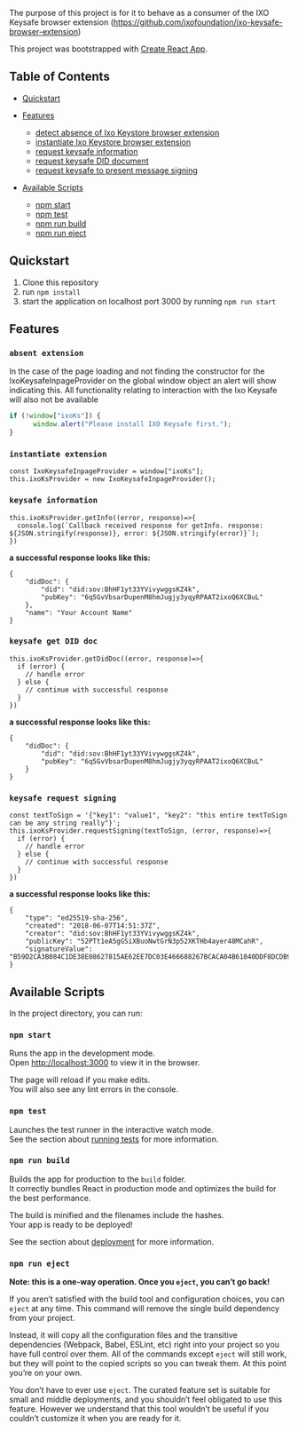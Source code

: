 The purpose of this project is for it to behave as a consumer of the IXO Keysafe browser extension (https://github.com/ixofoundation/ixo-keysafe-browser-extension)

This project was bootstrapped with [Create React App](https://github.com/facebookincubator/create-react-app).

## Table of Contents

- [Quickstart](#quickstart)

- [Features](#features)
  - [detect absence of Ixo Keystore browser extension](#absent-extension)
  - [instantiate Ixo Keystore browser extension](#instantiate-extension)
  - [request keysafe information](#keysafe-information)
  - [request keysafe DID document](#keysafe-get-did-doc)
  - [request keysafe to present message signing](#keysafe-request-signing)

- [Available Scripts](#available-scripts)
  - [npm start](#npm-start)
  - [npm test](#npm-test)
  - [npm run build](#npm-run-build)
  - [npm run eject](#npm-run-eject)

## Quickstart

1. Clone this repository
2. run `npm install`
3. start the application on localhost port 3000 by running `npm run start`


  ## Features

### `absent extension`

In the case of the page loading and not finding the constructor for the IxoKeysafeInpageProvider on the global window object an alert will show indicating this.  All functionality relating to interaction with the Ixo Keysafe will also not be available

```javascript
if (!window["ixoKs"]) {
      window.alert("Please install IXO Keysafe first.");
}
```

### `instantiate extension`

```
const IxoKeysafeInpageProvider = window["ixoKs"];
this.ixoKsProvider = new IxoKeysafeInpageProvider();
```

### `keysafe information`

```
this.ixoKsProvider.getInfo((error, response)=>{
  console.log(`Callback received response for getInfo. response: ${JSON.stringify(response)}, error: ${JSON.stringify(error)}`);
})
```
__a successful response looks like this:__
```
{
	"didDoc": {
		"did": "did:sov:BhHF1yt33YVivywggsKZ4k",
		"pubKey": "6q5GvVbsarDupenM8hmJugjy3yqyRPAAT2ixoQ6XCBuL"
	},
	"name": "Your Account Name"
}
```

### `keysafe get DID doc`

```
this.ixoKsProvider.getDidDoc((error, response)=>{
  if (error) {
    // handle error
  } else {
    // continue with successful response
  }
})
```
__a successful response looks like this:__
```
{
	"didDoc": {
		"did": "did:sov:BhHF1yt33YVivywggsKZ4k",
		"pubKey": "6q5GvVbsarDupenM8hmJugjy3yqyRPAAT2ixoQ6XCBuL"
	}
}
```

### `keysafe request signing`

```
const textToSign = '{"key1": "value1", "key2": "this entire textToSign can be any string really"}';
this.ixoKsProvider.requestSigning(textToSign, (error, response)=>{
  if (error) {
    // handle error
  } else {
    // continue with successful response
  }
})
```
__a successful response looks like this:__
```
{
	"type": "ed25519-sha-256",
	"created": "2018-06-07T14:51:37Z",
	"creator": "did:sov:BhHF1yt33YVivywggsKZ4k",
	"publicKey": "52PTt1eA5gGSiXBuoNwtGrN3p52XKTHb4ayer48MCahR",
	"signatureValue": "B59D2CA3B084C1DE38E08627815AE62EE7DC03E466688267BCACA04B61040DDF8DCDB9CFC713D4B9694B5499281F9ACFE734C663A91E17CA48335F9CC8B58704"
}
```

  ## Available Scripts

In the project directory, you can run:

### `npm start`

Runs the app in the development mode.<br>
Open [http://localhost:3000](http://localhost:3000) to view it in the browser.

The page will reload if you make edits.<br>
You will also see any lint errors in the console.

### `npm test`

Launches the test runner in the interactive watch mode.<br>
See the section about [running tests](#running-tests) for more information.

### `npm run build`

Builds the app for production to the `build` folder.<br>
It correctly bundles React in production mode and optimizes the build for the best performance.

The build is minified and the filenames include the hashes.<br>
Your app is ready to be deployed!

See the section about [deployment](#deployment) for more information.

### `npm run eject`

**Note: this is a one-way operation. Once you `eject`, you can’t go back!**

If you aren’t satisfied with the build tool and configuration choices, you can `eject` at any time. This command will remove the single build dependency from your project.

Instead, it will copy all the configuration files and the transitive dependencies (Webpack, Babel, ESLint, etc) right into your project so you have full control over them. All of the commands except `eject` will still work, but they will point to the copied scripts so you can tweak them. At this point you’re on your own.

You don’t have to ever use `eject`. The curated feature set is suitable for small and middle deployments, and you shouldn’t feel obligated to use this feature. However we understand that this tool wouldn’t be useful if you couldn’t customize it when you are ready for it.

